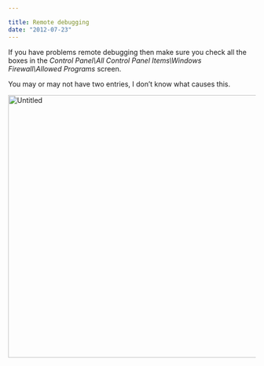 ```yaml
---

title: Remote debugging
date: "2012-07-23"
---
```

If you have problems remote debugging then make sure you check all the boxes in the _Control Panel\All Control Panel Items\Windows Firewall\Allowed Programs_ screen.

You may or may not have two entries, I don’t know what causes this.

[<img style="background-image: none; border-right-width: 0px; padding-left: 0px; padding-right: 0px; display: inline; border-top-width: 0px; border-bottom-width: 0px; border-left-width: 0px; padding-top: 0px" title="Untitled" border="0" alt="Untitled" src="https://www.tjrobinson.net/wp-content/uploads/2012/07/Untitled_thumb.png" width="531" height="535" />](https://www.tjrobinson.net/wp-content/uploads/2012/07/Untitled.png)